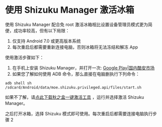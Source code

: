 # 使用 Shizuku Manager 激活冰箱

使用 Shizuku Manager 配合免 root 激活冰箱相比设置设备管理员模式更为简便，成功率较高，但有以下局限：

1. 仅支持 Android 7.0 或更高版本系统
2. 每次重启后都需要重新连接电脑，否则冰箱将无法冻结和解冻 App

使用激活步骤如下：

1. 在手机上安装 Shizuku Manager，并打开一次: [Google Play](https://play.google.com/store/apps/details?id=moe.shizuku.privileged.api)|[国内酷安市场](https://www.coolapk.com/apk/moe.shizuku.privileged.api)
2. 如果您了解如何使用 ADB 命令，那么直接在电脑删执行下列命令：

```
adb shell sh /sdcard/Android/data/moe.shizuku.privileged.api/files/start.sh
```

如果不了解，请[点此下载秋之盒一键激活工具](https://www.atmb.top/download/) ，运行并选择激活 Shizuku Manager。

之后打开冰箱，选择 Shizuku 模式即可使用。每次重启后都需要连接电脑执行步骤 2
